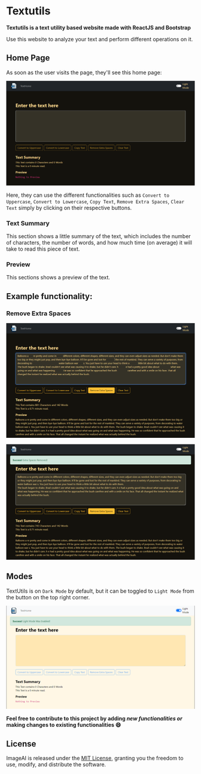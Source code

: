 # Textutils

**Textutils is a text utility based website made with ReactJS and Bootstrap**

Use this website to analyze your text and perform different operations on it.

## Home Page

As soon as the user visits the page, they'll see this home page:

![Home](/Screenshots/TextutilsHome1.png)

Here, they can use the different functionalities such as `Convert to Uppercase`, `Convert to Lowercase`, `Copy Text`, `Remove Extra Spaces`, `Clear Text` simply by clicking on their respective buttons.

### Text Summary

This section shows a little summary of the text, which includes the number of characters, the number of words, and how much time (on average) it will take to read this piece of text.

### Preview

This sections shows a preview of the text.

## Example functionality:

### Remove Extra Spaces

![spaces1](/Screenshots/remove_spaces_1_1.png)

![spaces2](/Screenshots/remove_spaces_2_1.png)

## Modes

TextUtils is on `Dark Mode` by default, but it can be toggled to `Light Mode` from the button on  the top right corner.

![Light](/Screenshots/lightmode1.png)

**Feel free to contribute to this project by adding *new functionalities or* making changes to existing functionalities 😄**

## License

ImageAI is released under the [MIT License](LICENSE), granting you the freedom to use, modify, and distribute the software.